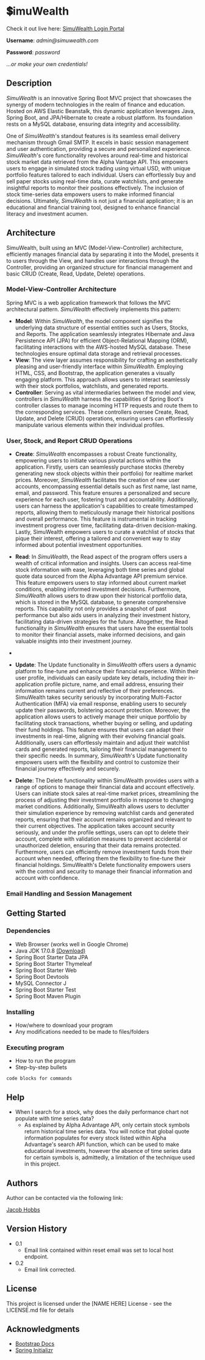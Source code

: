 # 💲imuWealth

Check it out live here: [SimuWealth Login Portal](https://bit.ly/SimuWealth)

**Username**: _admin@simuwealth.com_ 

**Password**: _password_

_...or make your own credentials!_

## Description

_SimuWealth_ is an innovative Spring Boot MVC project that showcases the synergy of modern technologies in the realm of finance and education. Hosted on AWS Elastic Beanstalk, this dynamic application leverages Java, Spring Boot, and JPA/Hibernate to create a robust platform. Its foundation rests on a MySQL database, ensuring data integrity and accessibility.

One of _SimuWealth_'s standout features is its seamless email delivery mechanism through Gmail SMTP. It excels in basic session management and user authentication, providing a secure and personalized experience. _SimuWealth_'s core functionality revolves around real-time and historical stock market data retrieved from the Alpha Vantage API. This empowers users to engage in simulated stock trading using virtual USD, with unique portfolio features tailored to each individual. Users can effortlessly buy and sell paper stocks using real-time data, curate watchlists, and generate insightful reports to monitor their positions effectively. The inclusion of stock time-series data empowers users to make informed financial decisions. Ultimately, _SimuWealth_ is not just a financial application; it is an educational and financial training tool, designed to enhance financial literacy and investment acumen.

## Architecture
SimuWealth, built using an MVC (Model-View-Controller) architecture, efficiently manages financial data by separating it into the Model, presents it to users through the View, and handles user interactions through the Controller, providing an organized structure for financial management and basic CRUD (Create, Read, Update, Delete) operations.

### Model-View-Controller Architecture
Spring MVC is a web application framework that follows the MVC architectural pattern. _SimuWealth_ effectively implements this pattern:
* **Model**: Within _SimuWealth_, the model component signifies the underlying data structure of essential entities such as Users, Stocks, and Reports. The application seamlessly integrates Hibernate and Java Persistence API (JPA) for efficient Object-Relational Mapping (ORM), facilitating interactions with the AWS-hosted MySQL database. These technologies ensure optimal data storage and retrieval processes.
* **View**: The view layer assumes responsibility for crafting an aesthetically pleasing and user-friendly interface within _SimuWealth_. Employing HTML, CSS, and Bootstrap, the application generates a visually engaging platform. This approach allows users to interact seamlessly with their stock portfolios, watchlists, and generated reports.
* **Controller**: Serving as vital intermediaries between the model and view, controllers in _SimuWealth_ harness the capabilities of Spring Boot's controller classes to manage incoming HTTP requests and route them to the corresponding services. These controllers oversee Create, Read, Update, and Delete (CRUD) operations, ensuring users can effortlessly manipulate various elements within their individual profiles.

### User, Stock, and Report CRUD Operations
* **Create**: _SimuWealth_ encompasses a robust Create functionality, empowering users to initiate various pivotal actions within the application. Firstly, users can seamlessly purchase stocks (thereby generating new stock objects within their portfolio) for realtime market prices. Moreover, _SimuWealth_ facilitates the creation of new user accounts, encompassing essential details such as first name, last name, email, and password. This feature ensures a personalized and secure experience for each user, fostering trust and accountability. Additionally, users can harness the application's capabilities to create timestamped reports, allowing them to meticulously manage their historical positions and overall performance. This feature is instrumental in tracking investment progress over time, facilitating data-driven decision-making. Lastly, SimuWealth empowers users to curate a watchlist of stocks that pique their interest, offering a tailored and convenient way to stay informed about potential investment opportunities.

* **Read**: In _SimuWealth_, the Read aspect of the program offers users a wealth of critical information and insights. Users can access real-time stock information with ease, leveraging both time series and global quote data sourced from the Alpha Advantage API premium service. This feature empowers users to stay informed about current market conditions, enabling informed investment decisions. Furthermore, _SimuWealth_ allows users to draw upon their historical portfolio data, which is stored in the MySQL database, to generate comprehensive reports. This capability not only provides a snapshot of past performance but also aids users in analyzing their investment history, facilitating data-driven strategies for the future. Altogether, the Read functionality in _SimuWealth_ ensures that users have the essential tools to monitor their financial assets, make informed decisions, and gain valuable insights into their investment journey.
* 
* **Update**: The Update functionality in _SimuWealth_ offers users a dynamic platform to fine-tune and enhance their financial experience. Within their user profile, individuals can easily update key details, including their in-application profile picture, name, and email address, ensuring their information remains current and reflective of their preferences. SimuWealth takes security seriously by incorporating Multi-Factor Authentication (MFA) via email response, enabling users to securely update their passwords, bolstering account protection. Moreover, the application allows users to actively manage their unique portfolio by facilitating stock transactions, whether buying or selling, and updating their fund holdings. This feature ensures that users can adapt their investments in real-time, aligning with their evolving financial goals. Additionally, users can effortlessly maintain and adjust their watchlist cards and generated reports, tailoring their financial management to their specific needs. In summary, _SimuWealth_'s Update functionality empowers users with the flexibility and control to customize their financial journey effectively and securely.

* **Delete**: The Delete functionality within SimuWealth provides users with a range of options to manage their financial data and account effectively. Users can initiate stock sales at real-time market prices, streamlining the process of adjusting their investment portfolio in response to changing market conditions. Additionally, SimuWealth allows users to declutter their simulation experience by removing watchlist cards and generated reports, ensuring that their account remains organized and relevant to their current objectives. The application takes account security seriously, and under the profile settings, users can opt to delete their account, complete with validation measures to prevent accidental or unauthorized deletion, ensuring that their data remains protected. Furthermore, users can efficiently remove investment funds from their account when needed, offering them the flexibility to fine-tune their financial holdings. SimuWealth's Delete functionality empowers users with the control and security to manage their financial information and account with confidence.


### Email Handling and Session Management 

## Getting Started

### Dependencies

* Web Browser (works well in Google Chrome)
* Java JDK 17.0.8 [(Download)](https://www.oracle.com/java/technologies/javase/jdk17-archive-downloads.html)
* Spring Boot Starter Data JPA
* Spring Boot Starter Thymeleaf
* Spring Boot Starter Web
* Spring Boot Devtools
* MySQL Connector J
* Spring Boot Starter Test
* Spring Boot Maven Plugin

### Installing

* How/where to download your program
* Any modifications needed to be made to files/folders

### Executing program

* How to run the program
* Step-by-step bullets
```
code blocks for commands
```

## Help

* When I search for a stock, why does the daily performance chart not populate with time series data?
   - As explained by Alpha Advantage API, only certain stock symbols return historical time series data. You will notice that global quote information populates for every stock listed within Alpha Advantage's search API function, which can be used to make educational investments, however the absence of time series data for certain symbols is, admittedly,  a limitation of the technique used in this project. 

## Authors

Author can be contacted via the following link:

[Jacob Hobbs](https://www.linkedin.com/in/jacobrayhobbs/)

## Version History

* 0.1
    * Email link contained within reset email was set to local host endpoint. 
* 0.2
    * Email link corrected. 

## License

This project is licensed under the [NAME HERE] License - see the LICENSE.md file for details

## Acknowledgments

* [Bootstrap Docs](https://getbootstrap.com/docs/5.0/getting-started/introduction/)
* [Spring Initializr](https://start.spring.io/)
